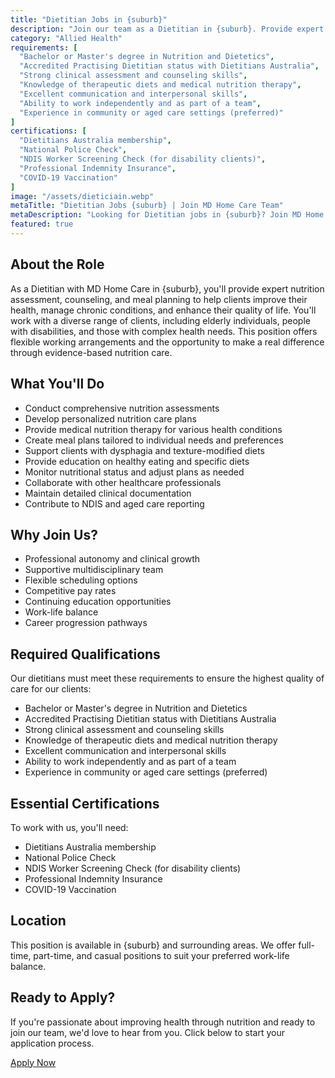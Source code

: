 ```yaml
---
title: "Dietitian Jobs in {suburb}"
description: "Join our team as a Dietitian in {suburb}. Provide expert nutrition assessment, counseling, and meal planning to help clients achieve optimal health and manage health conditions."
category: "Allied Health"
requirements: [
  "Bachelor or Master's degree in Nutrition and Dietetics",
  "Accredited Practising Dietitian status with Dietitians Australia",
  "Strong clinical assessment and counseling skills",
  "Knowledge of therapeutic diets and medical nutrition therapy",
  "Excellent communication and interpersonal skills",
  "Ability to work independently and as part of a team",
  "Experience in community or aged care settings (preferred)"
]
certifications: [
  "Dietitians Australia membership",
  "National Police Check",
  "NDIS Worker Screening Check (for disability clients)",
  "Professional Indemnity Insurance",
  "COVID-19 Vaccination"
]
image: "/assets/dieticiain.webp"
metaTitle: "Dietitian Jobs {suburb} | Join MD Home Care Team"
metaDescription: "Looking for Dietitian jobs in {suburb}? Join MD Home Care's allied health team. Provide expert nutrition services with flexible hours and competitive rates."
featured: true
---
```


## About the Role

As a Dietitian with MD Home Care in {suburb}, you'll provide expert nutrition assessment, counseling, and meal planning to help clients improve their health, manage chronic conditions, and enhance their quality of life. You'll work with a diverse range of clients, including elderly individuals, people with disabilities, and those with complex health needs. This position offers flexible working arrangements and the opportunity to make a real difference through evidence-based nutrition care.

## What You'll Do

- Conduct comprehensive nutrition assessments
- Develop personalized nutrition care plans
- Provide medical nutrition therapy for various health conditions
- Create meal plans tailored to individual needs and preferences
- Support clients with dysphagia and texture-modified diets
- Provide education on healthy eating and specific diets
- Monitor nutritional status and adjust plans as needed
- Collaborate with other healthcare professionals
- Maintain detailed clinical documentation
- Contribute to NDIS and aged care reporting

## Why Join Us?

- Professional autonomy and clinical growth
- Supportive multidisciplinary team
- Flexible scheduling options
- Competitive pay rates
- Continuing education opportunities
- Work-life balance
- Career progression pathways

## Required Qualifications

Our dietitians must meet these requirements to ensure the highest quality of care for our clients:

- Bachelor or Master's degree in Nutrition and Dietetics
- Accredited Practising Dietitian status with Dietitians Australia
- Strong clinical assessment and counseling skills
- Knowledge of therapeutic diets and medical nutrition therapy
- Excellent communication and interpersonal skills
- Ability to work independently and as part of a team
- Experience in community or aged care settings (preferred)

## Essential Certifications

To work with us, you'll need:

- Dietitians Australia membership
- National Police Check
- NDIS Worker Screening Check (for disability clients)
- Professional Indemnity Insurance
- COVID-19 Vaccination

## Location

This position is available in {suburb} and surrounding areas. We offer full-time, part-time, and casual positions to suit your preferred work-life balance.

## Ready to Apply?

If you're passionate about improving health through nutrition and ready to join our team, we'd love to hear from you. Click below to start your application process.

[Apply Now](/contact) 